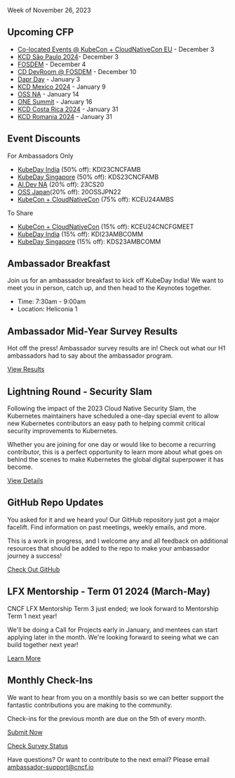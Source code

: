 Week of November 26, 2023

## Upcoming CFP
- [Co-located Events @ KubeCon + CloudNativeCon EU](https://sessionize.com/kccnc-eu-co-located-24?utm_source=hs_email&utm_medium=email&_hsenc=p2ANqtz--LNAhXpaTzZYwgPpDSjiCDcUA_g6-21OdzsaEozQyvNFMmANm6Cdep6eZm1bAIYsYcES2Y) - December 3
- [KCD São Paulo 2024](https://sessionize.com/kccnc-eu-co-located-24?utm_source=hs_email&utm_medium=email&_hsenc=p2ANqtz--LNAhXpaTzZYwgPpDSjiCDcUA_g6-21OdzsaEozQyvNFMmANm6Cdep6eZm1bAIYsYcES2Y)- December 3
- [FOSDEM](https://fosdem.org/2024/news/2023-11-08-devrooms-announced/?utm_source=hs_email&utm_medium=email&_hsenc=p2ANqtz--LbsoUUVUAg6x8zwxlciDerbu1h26uHxNIWALDvStA6BgrglGk3jxtP1xlevXJH5MwHUCB) - December 4
- [CD DevRoom @ FOSDEM](https://cd.foundation/blog/2023/11/16/fosdem-2024-testing-and-cd-dev-room/?hss_channel=tw-1093255184044634112&utm_source=hs_email&utm_medium=email&_hsenc=p2ANqtz--LbsoUUVUAg6x8zwxlciDerbu1h26uHxNIWALDvStA6BgrglGk3jxtP1xlevXJH5MwHUCB) - December 10
- [Dapr Day](https://sessionize.com/Dapr-Day-2024?utm_source=hs_email&utm_medium=email&_hsenc=p2ANqtz--LNAhXpaTzZYwgPpDSjiCDcUA_g6-21OdzsaEozQyvNFMmANm6Cdep6eZm1bAIYsYcES2Y) - January 3
- [KCD Mexico 2024](https://sessionize.com/ccoss-kcdgdl-2024/?utm_source=hs_email&utm_medium=email&_hsenc=p2ANqtz--LNAhXpaTzZYwgPpDSjiCDcUA_g6-21OdzsaEozQyvNFMmANm6Cdep6eZm1bAIYsYcES2Y) - January 9
- [OSS NA](https://events.linuxfoundation.org/open-source-summit-north-america/program/cfp/?utm_source=hs_email&utm_medium=email&_hsenc=p2ANqtz--LbsoUUVUAg6x8zwxlciDerbu1h26uHxNIWALDvStA6BgrglGk3jxtP1xlevXJH5MwHUCB#overview) - January 14
- [ONE Summit](https://events.linuxfoundation.org/one-summit-north-america/program/cfp/?utm_source=hs_email&utm_medium=email&_hsenc=p2ANqtz--LbsoUUVUAg6x8zwxlciDerbu1h26uHxNIWALDvStA6BgrglGk3jxtP1xlevXJH5MwHUCB#overview) - January 16
- [KCD Costa Rica 2024](https://sessionize.com/ccoss-kcdgdl-2024/?utm_source=hs_email&utm_medium=email&_hsenc=p2ANqtz--LNAhXpaTzZYwgPpDSjiCDcUA_g6-21OdzsaEozQyvNFMmANm6Cdep6eZm1bAIYsYcES2Y) - January 31
- [KCD Romania 2024](https://sessionize.com/kcd-romania-2024?utm_source=hs_email&utm_medium=email&_hsenc=p2ANqtz--LNAhXpaTzZYwgPpDSjiCDcUA_g6-21OdzsaEozQyvNFMmANm6Cdep6eZm1bAIYsYcES2Y) - January 31


## Event Discounts 

For Ambassadors Only
- [KubeDay India](https://events.linuxfoundation.org/kubeday-india/register/) (50% off):  KDI23CNCFAMB
- [KubeDay Singapore](https://events.linuxfoundation.org/kubeday-singapore/register/) (50% off):  KDS23CNCFAMB
- [AI.Dev NA](https://events.linuxfoundation.org/ai-dev-north-america/register/) (20% off):  23CS20
- [OSS Japan](https://events.linuxfoundation.org/open-source-summit-japan/reg/register/)(20% off): 20OSSJPN22
- [KubeCon + CloudNativeCon](https://events.linuxfoundation.org/kubecon-cloudnativecon-europe/register/) (75% off): KCEU24AMBS

To Share
- [KubeCon + CloudNativeCon](https://events.linuxfoundation.org/kubecon-cloudnativecon-europe/register/) (15% off): KCEU24CNCFGMEET
- [KubeDay India](https://events.linuxfoundation.org/kubeday-india/register/) (15% off): KDI23AMBCOMM
- [KubeDay Singapore](https://events.linuxfoundation.org/kubeday-singapore/register/) (15% off): KDS23AMBCOMM


## Ambassador Breakfast 
Join us for an ambassador breakfast to kick off KubeDay India! We want to meet you in person, catch up, and then head to the Keynotes together.

- Time: 7:30am - 9:00am
- Location: Heliconia 1


## Ambassador Mid-Year Survey Results
Hot off the press! Ambassador survey results are in! Check out what our H1 ambassadors had to say about the ambassador program. 

[View Results](https://github.com/cncf/ambassadors/blob/main/2.0/surveys/CNCF_Ambassador_MidYear_Survey_2023.pdf?utm_source=hs_email&utm_medium=email&_hsenc=p2ANqtz--LbsoUUVUAg6x8zwxlciDerbu1h26uHxNIWALDvStA6BgrglGk3jxtP1xlevXJH5MwHUCB)

## Lightning Round - Security Slam
Following the impact of the 2023 Cloud Native Security Slam, the Kubernetes maintainers have scheduled a one-day special event to allow new Kubernetes contributors an easy path to helping commit critical security improvements to Kubernetes.

Whether you are joining for one day or would like to become a recurring contributor, this is a perfect opportunity to learn more about what goes on behind the scenes to make Kubernetes the global digital superpower it has become.

[View Details](https://community.cncf.io/events/details/cncf-cloud-native-security-slam-presents-2023-security-slam-kubernetes-lightning-round/)


## GitHub Repo Updates
You asked for it and we heard you! Our GitHub repository just got a major facelift. Find information on past meetings, weekly emails, and more. 

This is a work in progress, and I welcome any and all feedback on additional resources that should be added to the repo to make your ambassador journey a success!

[Check Out GitHub](https://github.com/cncf/ambassadors/tree/main/2.0?utm_source=hs_email&utm_medium=email&_hsenc=p2ANqtz--LbsoUUVUAg6x8zwxlciDerbu1h26uHxNIWALDvStA6BgrglGk3jxtP1xlevXJH5MwHUCB)

## LFX Mentorship - Term 01 2024 (March-May)
CNCF LFX Mentorship Term 3 just ended; we look forward to Mentorship Term 1 next year! 

We'll be doing a Call for Projects early in January, and mentees can start applying later in the month. We're looking forward to seeing what we can build together next year!

[Learn More](https://github.com/cncf/mentoring/tree/main/programs/lfx-mentorship/2024/01-Mar-May?utm_source=hs_email&utm_medium=email&_hsenc=p2ANqtz--LbsoUUVUAg6x8zwxlciDerbu1h26uHxNIWALDvStA6BgrglGk3jxtP1xlevXJH5MwHUCB)


## Monthly Check-Ins
We want to hear from you on a monthly basis so we can better support the fantastic contributions you are making to the community. 

Check-ins for the previous month are due on the 5th of every month.

[Submit Now](https://form.asana.com/?k=5ppHO7iTxPS014O13BcdhQ&d=9283783873717&utm_source=hs_email&utm_medium=email&_hsenc=p2ANqtz--LbsoUUVUAg6x8zwxlciDerbu1h26uHxNIWALDvStA6BgrglGk3jxtP1xlevXJH5MwHUCB)

[Check Survey Status](https://docs.google.com/spreadsheets/d/1z7gf0YwrO-wN-eByHETeEhJAA1ZVVxB4Uaff8RQMh94/edit?_hsenc=p2ANqtz--LbsoUUVUAg6x8zwxlciDerbu1h26uHxNIWALDvStA6BgrglGk3jxtP1xlevXJH5MwHUCB#gid=1268024239)


Have questions? Or want to contribute to the next email? Please email [ambassador-support@cncf.io](ambassador-support@cncf.io)
